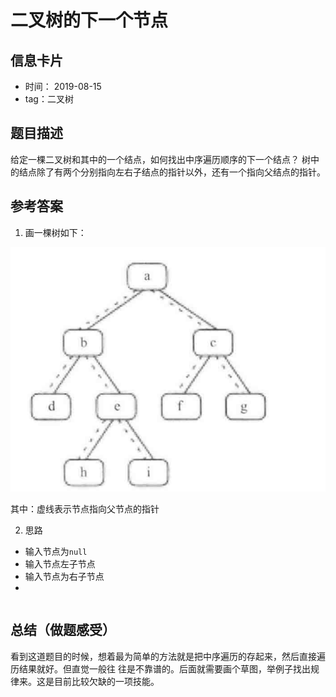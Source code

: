 # 二叉树的下一个节点

## 信息卡片 

- 时间： 2019-08-15
- tag：二叉树

## 题目描述

给定一棵二叉树和其中的一个结点，如何找出中序遍历顺序的下一个结点？
树中的结点除了有两个分别指向左右子结点的指针以外，还有一个指向父结点的指针。


## 参考答案

1. 画一棵树如下：

![binary_tree_with_point_parent](../image/binary_tree_with_point_parent.png)

其中：虚线表示节点指向父节点的指针

2. 思路

- 输入节点为`null`
- 输入节点左子节点
- 输入节点为右子节点
- 

```Java


```


## 总结（做题感受）

看到这道题目的时候，想着最为简单的方法就是把中序遍历的存起来，然后直接遍历结果就好。但直觉一般往
往是不靠谱的。后面就需要画个草图，举例子找出规律来。这是目前比较欠缺的一项技能。